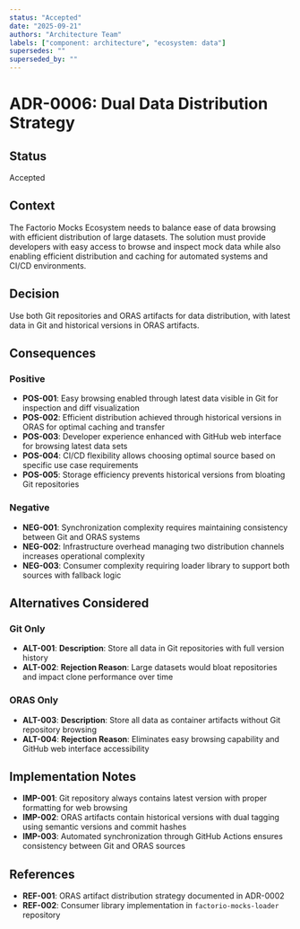 ```yaml
---
status: "Accepted"
date: "2025-09-21"
authors: "Architecture Team"
labels: ["component: architecture", "ecosystem: data"]
supersedes: ""
superseded_by: ""
---
```


# ADR-0006: Dual Data Distribution Strategy

## Status

Accepted

## Context

The Factorio Mocks Ecosystem needs to balance ease of data browsing with efficient distribution of large datasets.
The solution must provide developers with easy access to browse and inspect mock data while also enabling efficient
distribution and caching for automated systems and CI/CD environments.

## Decision

Use both Git repositories and ORAS artifacts for data distribution, with latest data in Git and historical versions
in ORAS artifacts.

## Consequences

### Positive

- **POS-001**: Easy browsing enabled through latest data visible in Git for inspection and diff visualization
- **POS-002**: Efficient distribution achieved through historical versions in ORAS for optimal caching and transfer
- **POS-003**: Developer experience enhanced with GitHub web interface for browsing latest data sets
- **POS-004**: CI/CD flexibility allows choosing optimal source based on specific use case requirements
- **POS-005**: Storage efficiency prevents historical versions from bloating Git repositories

### Negative

- **NEG-001**: Synchronization complexity requires maintaining consistency between Git and ORAS systems
- **NEG-002**: Infrastructure overhead managing two distribution channels increases operational complexity
- **NEG-003**: Consumer complexity requiring loader library to support both sources with fallback logic

## Alternatives Considered

### Git Only

- **ALT-001**: **Description**: Store all data in Git repositories with full version history
- **ALT-002**: **Rejection Reason**: Large datasets would bloat repositories and impact clone performance over time

### ORAS Only

- **ALT-003**: **Description**: Store all data as container artifacts without Git repository browsing
- **ALT-004**: **Rejection Reason**: Eliminates easy browsing capability and GitHub web interface accessibility

## Implementation Notes

- **IMP-001**: Git repository always contains latest version with proper formatting for web browsing
- **IMP-002**: ORAS artifacts contain historical versions with dual tagging using semantic versions and commit hashes
- **IMP-003**: Automated synchronization through GitHub Actions ensures consistency between Git and ORAS sources

## References

- **REF-001**: ORAS artifact distribution strategy documented in ADR-0002
- **REF-002**: Consumer library implementation in `factorio-mocks-loader` repository
